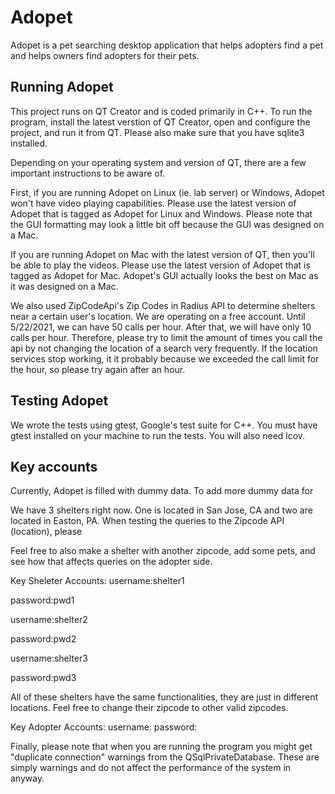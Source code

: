# Adopet

Adopet is a pet searching desktop application that helps adopters find a pet and helps owners find adopters for their pets.

<h2> <b> Running Adopet </b> </h2>

This project runs on QT Creator and is coded primarily in C++. To run the program, install the latest verstion of QT Creator, open and configure the project, and run it from QT. Please also make sure that you have sqlite3 installed. 

Depending on your operating system and version of QT, there are a few important instructions to be aware of. 

First, if you are running Adopet on Linux (ie. lab server) or Windows, Adopet won't have video playing capabilities. Please use the latest version of Adopet that is tagged as Adopet for Linux and Windows. Please note that the GUI formatting may look a little bit off because the GUI was designed on a Mac. 

If you are running Adopet on Mac with the latest version of QT, then you'll be able to play the videos. Please use the latest version of Adopet that is tagged as Adopet for Mac. Adopet's GUI actually looks the best on Mac as it was designed on a Mac. 

We also used ZipCodeApi's Zip Codes in Radius API to determine shelters near a certain user's location. We are operating on a free account. Until 5/22/2021, we can have 50 calls per hour. After that, we will have only 10 calls per hour. Therefore, please try to limit the amount of times you call the api by not changing the location of a search very frequently. If the location services stop working, it it probably because we exceeded the call limit for the hour, so please try again after an hour. 


<h2> <b> Testing Adopet </b> </h2>
We wrote the tests using gtest, Google's test suite for C++. You must have gtest installed on your machine to run the tests. You will also need lcov. 


<h2> <b> Key accounts </b> </h2>
Currently, Adopet is filled with dummy data. To add more dummy data for 

We have 3 shelters right now. One is located in San Jose, CA and two are located in Easton, PA. When testing the queries to the Zipcode API (location), please 

Feel free to also make a shelter with another zipcode, add some pets, and see how that affects queries on the adopter side. 
  
Key Sheleter Accounts:
username:shelter1

password:pwd1

username:shelter2

password:pwd2

username:shelter3

password:pwd3

All of these shelters have the same functionalities, they are just in different locations. Feel free to change their zipcode to other valid zipcodes. 

Key Adopter Accounts:
username: 
password:

Finally, please note that when you are running the program you might get "duplicate connection" warnings from the QSqlPrivateDatabase. These are simply warnings and do not affect the performance of the system in anyway. 

